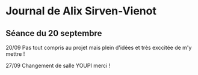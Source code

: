 # Journal de Alix Sirven-Vienot 
## Séance du 20 septembre 

20/09
Pas tout compris au projet mais plein d'idées et très exccitée de m'y mettre ! 


27/09
Changement de salle YOUPI merci !



